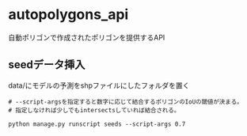 # autopolygons_api
自動ポリゴンで作成されたポリゴンを提供するAPI

## seedデータ挿入

data/にモデルの予測をshpファイルにしたフォルダを置く

```
# --script-argsを指定すると数字に応じて結合するポリゴンのIoUの閾値が決まる。
# 指定しなければ少しでもintersectsしていれば結合される。

python manage.py runscript seeds --script-args 0.7
```
